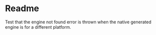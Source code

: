 # Readme

Test that the engine not found error is thrown when the native generated engine is for a different platform.

